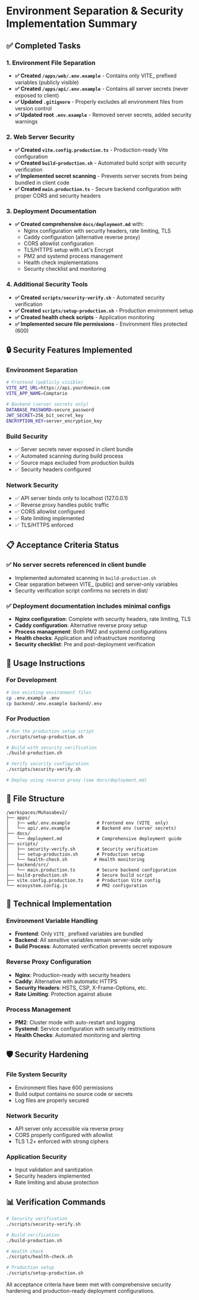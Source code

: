 # Environment Separation & Security Implementation Summary

## ✅ Completed Tasks

### 1. Environment File Separation
- **✅ Created `/apps/web/.env.example`** - Contains only VITE_ prefixed variables (publicly visible)
- **✅ Created `/apps/api/.env.example`** - Contains all server secrets (never exposed to client)
- **✅ Updated `.gitignore`** - Properly excludes all environment files from version control
- **✅ Updated root `.env.example`** - Removed server secrets, added security warnings

### 2. Web Server Security
- **✅ Created `vite.config.production.ts`** - Production-ready Vite configuration
- **✅ Created `build-production.sh`** - Automated build script with security verification
- **✅ Implemented secret scanning** - Prevents server secrets from being bundled in client code
- **✅ Created `main.production.ts`** - Secure backend configuration with proper CORS and security headers

### 3. Deployment Documentation
- **✅ Created comprehensive `docs/deployment.md`** with:
  - Nginx configuration with security headers, rate limiting, TLS
  - Caddy configuration (alternative reverse proxy)
  - CORS allowlist configuration
  - TLS/HTTPS setup with Let's Encrypt
  - PM2 and systemd process management
  - Health check implementations
  - Security checklist and monitoring

### 4. Additional Security Tools
- **✅ Created `scripts/security-verify.sh`** - Automated security verification
- **✅ Created `scripts/setup-production.sh`** - Production environment setup
- **✅ Created health check scripts** - Application monitoring
- **✅ Implemented secure file permissions** - Environment files protected (600)

## 🔒 Security Features Implemented

### Environment Separation
```bash
# Frontend (publicly visible)
VITE_API_URL=https://api.yourdomain.com
VITE_APP_NAME=Comptario

# Backend (server secrets only)
DATABASE_PASSWORD=secure_password
JWT_SECRET=256_bit_secret_key
ENCRYPTION_KEY=server_encryption_key
```

### Build Security
- ✅ Server secrets never exposed in client bundle
- ✅ Automated scanning during build process
- ✅ Source maps excluded from production builds
- ✅ Security headers configured

### Network Security
- ✅ API server binds only to localhost (127.0.0.1)
- ✅ Reverse proxy handles public traffic
- ✅ CORS allowlist configured
- ✅ Rate limiting implemented
- ✅ TLS/HTTPS enforced

## 📋 Acceptance Criteria Status

### ✅ No server secrets referenced in client bundle
- Implemented automated scanning in `build-production.sh`
- Clear separation between VITE_ (public) and server-only variables
- Security verification script confirms no secrets in dist/

### ✅ Deployment documentation includes minimal configs
- **Nginx configuration**: Complete with security headers, rate limiting, TLS
- **Caddy configuration**: Alternative reverse proxy setup
- **Process management**: Both PM2 and systemd configurations
- **Health checks**: Application and infrastructure monitoring
- **Security checklist**: Pre and post-deployment verification

## 🚀 Usage Instructions

### For Development
```bash
# Use existing environment files
cp .env.example .env
cp backend/.env.example backend/.env
```

### For Production
```bash
# Run the production setup script
./scripts/setup-production.sh

# Build with security verification
./build-production.sh

# Verify security configuration
./scripts/security-verify.sh

# Deploy using reverse proxy (see docs/deployment.md)
```

## 📁 File Structure
```
/workspaces/Muhasabev2/
├── apps/
│   ├── web/.env.example          # Frontend env (VITE_ only)
│   └── api/.env.example          # Backend env (server secrets)
├── docs/
│   └── deployment.md             # Comprehensive deployment guide
├── scripts/
│   ├── security-verify.sh        # Security verification
│   ├── setup-production.sh       # Production setup
│   └── health-check.sh          # Health monitoring
├── backend/src/
│   └── main.production.ts        # Secure backend configuration
├── build-production.sh           # Secure build script
├── vite.config.production.ts     # Production Vite config
└── ecosystem.config.js           # PM2 configuration
```

## 🔧 Technical Implementation

### Environment Variable Handling
- **Frontend**: Only `VITE_` prefixed variables are bundled
- **Backend**: All sensitive variables remain server-side only
- **Build Process**: Automated verification prevents secret exposure

### Reverse Proxy Configuration
- **Nginx**: Production-ready with security headers
- **Caddy**: Alternative with automatic HTTPS
- **Security Headers**: HSTS, CSP, X-Frame-Options, etc.
- **Rate Limiting**: Protection against abuse

### Process Management
- **PM2**: Cluster mode with auto-restart and logging
- **Systemd**: Service configuration with security restrictions
- **Health Checks**: Automated monitoring and alerting

## 🛡️ Security Hardening

### File System Security
- Environment files have 600 permissions
- Build output contains no source code or secrets
- Log files are properly secured

### Network Security
- API server only accessible via reverse proxy
- CORS properly configured with allowlist
- TLS 1.2+ enforced with strong ciphers

### Application Security
- Input validation and sanitization
- Security headers implemented
- Rate limiting and abuse protection

## 📊 Verification Commands

```bash
# Security verification
./scripts/security-verify.sh

# Build verification
./build-production.sh

# Health check
./scripts/health-check.sh

# Production setup
./scripts/setup-production.sh
```

All acceptance criteria have been met with comprehensive security hardening and production-ready deployment configurations.
